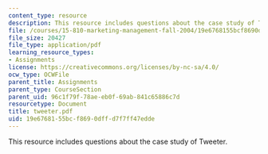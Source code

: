 ```yaml
---
content_type: resource
description: This resource includes questions about the case study of Tweeter.
file: /courses/15-810-marketing-management-fall-2004/19e6768155bcf8690dffd7f7ff47edde_tweeter.pdf
file_size: 20427
file_type: application/pdf
learning_resource_types:
- Assignments
license: https://creativecommons.org/licenses/by-nc-sa/4.0/
ocw_type: OCWFile
parent_title: Assignments
parent_type: CourseSection
parent_uid: 96c1f79f-78ae-eb0f-69ab-841c65886c7d
resourcetype: Document
title: tweeter.pdf
uid: 19e67681-55bc-f869-0dff-d7f7ff47edde
---
```

This resource includes questions about the case study of Tweeter.